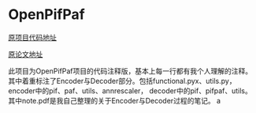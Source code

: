 OpenPifPaf
=======
[原项目代码地址](https://github.com/openpifpaf/openpifpaf/tree/v0.5)

[原论文地址](https://openaccess.thecvf.com/content_CVPR_2019/html/Kreiss_PifPaf_Composite_Fields_for_Human_Pose_Estimation_CVPR_2019_paper.html)

此项目为OpenPifPaf项目的代码注释版，基本上每一行都有我个人理解的注释。
其中着重标注了Encoder与Decoder部分。包括functional.pyx、utils.py，
encoder中的pif、paf、utils、annrescaler，
decoder中的pif、pifpaf、utils。其中note.pdf是我自己整理的关于Encoder与Decoder过程的笔记。
a 
